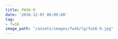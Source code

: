 ```yaml
---
title: FW16-9
date: '2016-12-07 00:00:00'
tag:
- fw16
image_path: "/assets/images/fw16/lg/fw16-9.jpg"
---
```

